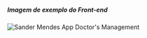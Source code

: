 ##### Imagem de exemplo do Front-end
![Sander Mendes App Doctor's Management](https://raw.githubusercontent.com/sandermendes/spring-boot-app-test/master/assets/spring-boot-main-screen-demo.png)

